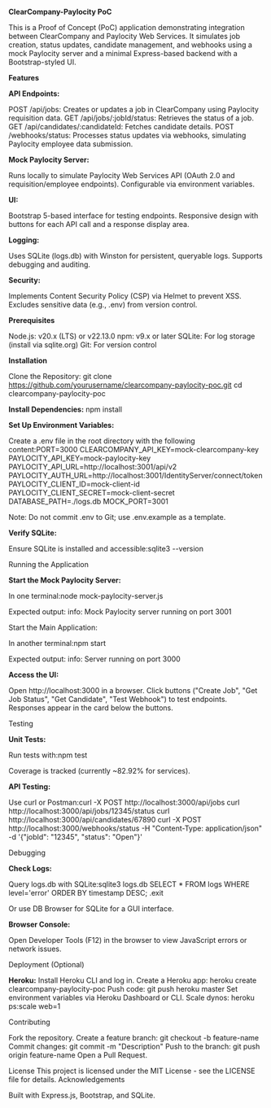 **ClearCompany-Paylocity PoC**

This is a Proof of Concept (PoC) application demonstrating integration between ClearCompany and Paylocity Web Services. It simulates job creation, status updates, candidate management, and webhooks using a mock Paylocity server and a minimal Express-based backend with a Bootstrap-styled UI.

**Features**

**API Endpoints:**

POST /api/jobs: Creates or updates a job in ClearCompany using Paylocity requisition data.
GET /api/jobs/:jobId/status: Retrieves the status of a job.
GET /api/candidates/:candidateId: Fetches candidate details.
POST /webhooks/status: Processes status updates via webhooks, simulating Paylocity employee data submission.


**Mock Paylocity Server:**

Runs locally to simulate Paylocity Web Services API (OAuth 2.0 and requisition/employee endpoints).
Configurable via environment variables.


**UI:**

Bootstrap 5-based interface for testing endpoints.
Responsive design with buttons for each API call and a response display area.


**Logging:**

Uses SQLite (logs.db) with Winston for persistent, queryable logs.
Supports debugging and auditing.


**Security:**

Implements Content Security Policy (CSP) via Helmet to prevent XSS.
Excludes sensitive data (e.g., .env) from version control.



**Prerequisites**

Node.js: v20.x (LTS) or v22.13.0
npm: v9.x or later
SQLite: For log storage (install via sqlite.org)
Git: For version control

**Installation**

Clone the Repository:
git clone https://github.com/yourusername/clearcompany-paylocity-poc.git
cd clearcompany-paylocity-poc


**Install Dependencies:**
npm install


**Set Up Environment Variables:**

Create a .env file in the root directory with the following content:PORT=3000
CLEARCOMPANY_API_KEY=mock-clearcompany-key
PAYLOCITY_API_KEY=mock-paylocity-key
PAYLOCITY_API_URL=http://localhost:3001/api/v2
PAYLOCITY_AUTH_URL=http://localhost:3001/IdentityServer/connect/token
PAYLOCITY_CLIENT_ID=mock-client-id
PAYLOCITY_CLIENT_SECRET=mock-client-secret
DATABASE_PATH=./logs.db
MOCK_PORT=3001


Note: Do not commit .env to Git; use .env.example as a template.


**Verify SQLite:**

Ensure SQLite is installed and accessible:sqlite3 --version





Running the Application

**Start the Mock Paylocity Server:**

In one terminal:node mock-paylocity-server.js


Expected output: info: Mock Paylocity server running on port 3001


Start the Main Application:

In another terminal:npm start


Expected output: info: Server running on port 3000


**Access the UI:**

Open http://localhost:3000 in a browser.
Click buttons ("Create Job", "Get Job Status", "Get Candidate", "Test Webhook") to test endpoints.
Responses appear in the card below the buttons.



Testing

**Unit Tests:**

Run tests with:npm test


Coverage is tracked (currently ~82.92% for services).


**API Testing:**

Use curl or Postman:curl -X POST http://localhost:3000/api/jobs
curl http://localhost:3000/api/jobs/12345/status
curl http://localhost:3000/api/candidates/67890
curl -X POST http://localhost:3000/webhooks/status -H "Content-Type: application/json" -d '{"jobId": "12345", "status": "Open"}'


Debugging

**Check Logs:**

Query logs.db with SQLite:sqlite3 logs.db
SELECT * FROM logs WHERE level='error' ORDER BY timestamp DESC;
.exit


Or use DB Browser for SQLite for a GUI interface.


**Browser Console:**

Open Developer Tools (F12) in the browser to view JavaScript errors or network issues.


Deployment (Optional)

**Heroku:**
Install Heroku CLI and log in.
Create a Heroku app: heroku create clearcompany-paylocity-poc
Push code: git push heroku master
Set environment variables via Heroku Dashboard or CLI.
Scale dynos: heroku ps:scale web=1


Contributing

Fork the repository.
Create a feature branch: git checkout -b feature-name
Commit changes: git commit -m "Description"
Push to the branch: git push origin feature-name
Open a Pull Request.

License
This project is licensed under the MIT License - see the LICENSE file for details.
Acknowledgements

Built with Express.js, Bootstrap, and SQLite.
